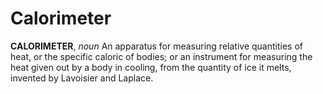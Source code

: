 # Calorimeter

**CALORIMETER**, _noun_ An apparatus for measuring relative quantities of heat, or the specific caloric of bodies; or an instrument for measuring the heat given out by a body in cooling, from the quantity of ice it melts, invented by Lavoisier and Laplace.